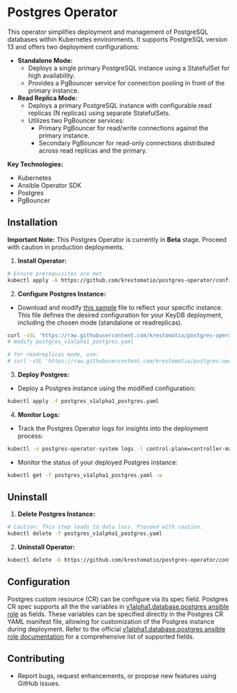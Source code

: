 # Postgres Operator

This operator simplifies deployment and management of PostgreSQL databases within Kubernetes environments. It supports PostgreSQL version 13 and offers two deployment configurations:

* **Standalone Mode:**
    * Deploys a single primary PostgreSQL instance using a StatefulSet for high availability.
    * Provides a PgBouncer service for connection pooling in front of the primary instance.
* **Read Replica Mode:**
    * Deploys a primary PostgreSQL instance with configurable read replicas (N replicas) using separate StatefulSets.
    * Utilizes two PgBouncer services:
        * Primary PgBouncer for read/write connections against the primary instance.
        * Secondary PgBouncer for read-only connections distributed across read replicas and the primary.

**Key Technologies:**

* Kubernetes
* Ansible Operator SDK
* Postgres
* PgBouncer

## Installation

**Important Note:** This Postgres Operator is currently in **Beta** stage. Proceed with caution in production deployments.

1. **Install Operator:**
```bash
# Ensure prerequisites are met
kubectl apply -k https://github.com/krestomatio/postgres-operator/config/default?ref=v0.3.11
```

2. **Configure Postgres Instance:**
- Download and modify [this sample](https://raw.githubusercontent.com/krestomatio/postgres-operator/v0.3.11/config/samples/postgres_v1alpha1_postgres.yaml) file to reflect your specific instance. This file defines the desired configuration for your KeyDB deployment, including the chosen mode (standalone or readreplicas).
```bash
curl -sSL 'https://raw.githubusercontent.com/krestomatio/postgres-operator/v0.3.11/config/samples/postgres_v1alpha1_postgres.yaml' -o postgres_v1alpha1_postgres.yaml
# modify postgres_v1alpha1_postgres.yaml

# for readreplicas mode, use:
# curl -sSL 'https://raw.githubusercontent.com/krestomatio/postgres-operator/v0.3.11/config/samples/postgres_v1alpha1_postgres_readreplicas.yaml' -o postgres_v1alpha1_postgres.yaml
```

3. **Deploy Postgres:**
- Deploy a Postgres instance using the modified configuration:
```bash
kubectl apply -f postgres_v1alpha1_postgres.yaml
```

4. **Monitor Logs:**
- Track the Postgres Operator logs for insights into the deployment process:
```bash
kubectl -n postgres-operator-system logs -l control-plane=controller-manager -c manager -f
```

- Monitor the status of your deployed Postgres instance:
```bash
kubectl get -f postgres_v1alpha1_postgres.yaml -w
```

## Uninstall

1. **Delete Postgres Instance:**
```bash
# Caution: This step leads to data loss. Proceed with caution.
kubectl delete -f postgres_v1alpha1_postgres.yaml
```

2. **Uninstall Operator:**
```bash
kubectl delete -k https://github.com/krestomatio/postgres-operator/config/default?ref=v0.3.11
```

## Configuration

Postgres custom resource (CR) can be configure via its spec field. Postgres CR spec supports all the the variables in [v1alpha1.database.postgres ansible role](https://krestomatio.com/docs/ansible-collection-k8s/roles/v1alpha1.database.postgres/defaults/main/postgres) as fields. These variables can be specified directly in the Postgres CR YAML manifest file, allowing for customization of the Postgres instance during deployment. Refer to the official [v1alpha1.database.postgres ansible role documentation](https://krestomatio.com/docs/ansible-collection-k8s/roles/v1alpha1.database.postgres/) for a comprehensive list of supported fields.

## Contributing

* Report bugs, request enhancements, or propose new features using GitHub issues.

